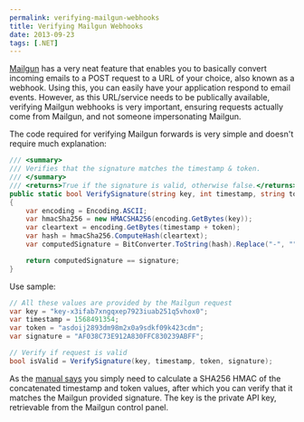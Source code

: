 ```yaml
---
permalink: verifying-mailgun-webhooks
title: Verifying Mailgun Webhooks
date: 2013-09-23
tags: [.NET]
---
```

[Mailgun](http://www.mailgun.com/) has a very neat feature that enables you to basically convert incoming emails to a POST request to a URL of your choice, also known as a webhook. Using this, you can easily have your application respond to email events. However, as this URL/service needs to be publically available, verifying Mailgun webhooks is very important, ensuring requests actually come from Mailgun, and not someone impersonating Mailgun.

<!-- more -->

The code required for verifying Mailgun forwards is very simple and doesn't require much explanation:

```csharp
/// <summary>
/// Verifies that the signature matches the timestamp & token.
/// </summary>
/// <returns>True if the signature is valid, otherwise false.</returns>
public static bool VerifySignature(string key, int timestamp, string token, string signature)
{
	var encoding = Encoding.ASCII;
	var hmacSha256 = new HMACSHA256(encoding.GetBytes(key));
	var cleartext = encoding.GetBytes(timestamp + token);
	var hash = hmacSha256.ComputeHash(cleartext);
	var computedSignature = BitConverter.ToString(hash).Replace("-", "").ToLower();

	return computedSignature == signature;
}
```

Use sample:

```csharp
// All these values are provided by the Mailgun request
var key = "key-x3ifab7xngqxep7923iuab251q5vhox0";
var timestamp = 1568491354;
var token = "asdoij2893dm98m2x0a9sdkf09k423cdm";
var signature = "AF038C73E912A830FFC830239ABFF";

// Verify if request is valid
bool isValid = VerifySignature(key, timestamp, token, signature);

```

As the [manual says](http://documentation.mailgun.com/user_manual.html#securing-webhooks) you simply need to calculate a SHA256 HMAC of the concatenated timestamp and token values, after which you can verify that it matches the Mailgun provided signature. The key is the private API key, retrievable from the Mailgun control panel.
